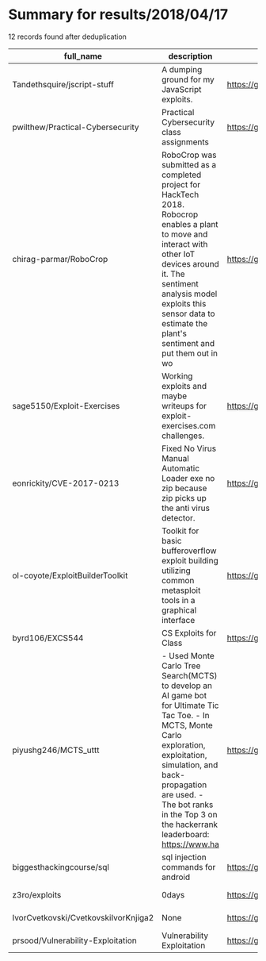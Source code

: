 
# Summary for results/2018/04/17
    
12 records found after deduplication

| full_name | description | html_url | matched_list | matched_count | pushed_at | size | stargazers_count | language | forks_count | vul_ids |
|--------------------------------------|------------------------------------------------------------------------------------------------------------------------------------------------------------------------------------------------------------------------------------------------------------------|---------------------------------------------------------|---------------------------------------------|-----------------|---------------------------|--------|--------------------|------------|---------------|-------------------|
| Tandethsquire/jscript-stuff | A dumping ground for my JavaScript exploits. | https://github.com/Tandethsquire/jscript-stuff | ['exploit'] | 1 | 2018-04-17 21:54:54+00:00 | 5 | 0 | JavaScript | 0 | [] |
| pwilthew/Practical-Cybersecurity | Practical Cybersecurity class assignments | https://github.com/pwilthew/Practical-Cybersecurity | ['metasploit module OR payload'] | 1 | 2018-04-17 02:22:25+00:00 | 2282 | 0 | Python | 0 | [] |
| chirag-parmar/RoboCrop | RoboCrop was submitted as a completed project for HackTech 2018. Robocrop enables a plant to move and interact with other IoT devices around it. The sentiment analysis model exploits this sensor data to estimate the plant's sentiment and put them out in wo | https://github.com/chirag-parmar/RoboCrop | ['exploit'] | 1 | 2018-04-17 03:56:47+00:00 | 11607 | 0 | JavaScript | 0 | [] |
| sage5150/Exploit-Exercises | Working exploits and maybe writeups for exploit-exercises.com challenges. | https://github.com/sage5150/Exploit-Exercises | ['exploit'] | 1 | 2018-04-17 01:00:11+00:00 | 2 | 0 | Python | 0 | [] |
| eonrickity/CVE-2017-0213 | Fixed No Virus Manual Automatic Loader exe no zip because zip picks up the anti virus detector. | https://github.com/eonrickity/CVE-2017-0213 | ['cve-2'] | 1 | 2018-04-17 23:14:39+00:00 | 369 | 4 | | 9 | ['CVE-2017-0213'] |
| ol-coyote/ExploitBuilderToolkit | Toolkit for basic bufferoverflow exploit building utilizing common metasploit tools in a graphical interface | https://github.com/ol-coyote/ExploitBuilderToolkit | ['exploit', 'metasploit module OR payload'] | 2 | 2018-04-17 08:11:56+00:00 | 193 | 0 | Python | 1 | [] |
| byrd106/EXCS544 | CS Exploits for Class | https://github.com/byrd106/EXCS544 | ['exploit'] | 1 | 2018-04-17 08:34:15+00:00 | 10 | 0 | Python | 0 | [] |
| piyushg246/MCTS_uttt | - Used Monte Carlo Tree Search(MCTS) to develop an AI game bot for Ultimate Tic Tac Toe. - In MCTS, Monte Carlo exploration, exploitation, simulation, and back-propagation are used. - The bot ranks in the Top 3 on the hackerrank leaderboard: https://www.ha | https://github.com/piyushg246/MCTS_uttt | ['exploit'] | 1 | 2018-04-17 05:24:47+00:00 | 7 | 0 | C++ | 1 | [] |
| biggesthackingcourse/sql | sql injection commands for android | https://github.com/biggesthackingcourse/sql | ['command injection'] | 1 | 2018-04-17 06:22:53+00:00 | 0 | 0 | nan | 0 | [] |
| z3ro/exploits | 0days | https://github.com/z3ro/exploits | ['exploit'] | 1 | 2018-04-17 12:22:47+00:00 | 0 | 0 | | 0 | [] |
| IvorCvetkovski/CvetkovskiIvorKnjiga2 | None | https://github.com/IvorCvetkovski/CvetkovskiIvorKnjiga2 | ['cve-2'] | 1 | 2018-04-17 16:22:00+00:00 | 27 | 0 | C# | 0 | [] |
| prsood/Vulnerability-Exploitation | Vulnerability Exploitation | https://github.com/prsood/Vulnerability-Exploitation | ['exploit'] | 1 | 2018-04-17 17:57:40+00:00 | 79 | 0 | C | 3 | [] |
